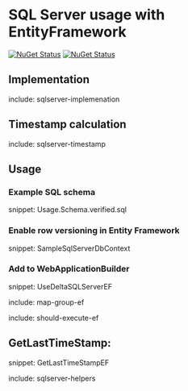 # SQL Server usage with EntityFramework

[![NuGet Status](https://img.shields.io/nuget/v/Delta.EF.svg?label=Delta.EF)](https://www.nuget.org/packages/Delta.EF/)
[![NuGet Status](https://img.shields.io/nuget/v/Delta.SqlServer.svg?label=Delta.SqlServer)](https://www.nuget.org/packages/Delta.SqlServer/)


## Implementation

include: sqlserver-implemenation


## Timestamp calculation

include: sqlserver-timestamp


## Usage


### Example SQL schema

snippet: Usage.Schema.verified.sql


### Enable row versioning in Entity Framework

snippet: SampleSqlServerDbContext


### Add to WebApplicationBuilder

snippet: UseDeltaSQLServerEF


include: map-group-ef


include: should-execute-ef


## GetLastTimeStamp:

snippet: GetLastTimeStampEF


include: sqlserver-helpers